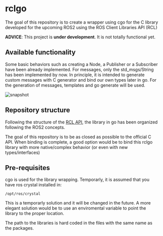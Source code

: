 # rclgo

The goal of this repository is to create a wrapper using cgo for the C library developed for the upcoming ROS2 using the ROS Client Libraries API (RCL)

**ADVICE**: This project is **under development**. It is not totally functional yet.

## Available functionality

Some basic behaviors such as creating a Node, a Publisher or a Subscriber have been already implemented. For messages, only the std_msgs/String has been implemented by now. In principle, it is intended to generate custom messages with C generator and bind our own types later in go. For the generation of messages, templates and go generate will be used.

![snapshot](ros2go.gif)

## Repository structure
Following the structure of the [RCL API](http://docs.ros2.org/latest/api/rcl/index.html), the library in go has been organized following the ROS2 concepts.

The goal of this repository is to be as closed as possible to the official C API. When binding is complete, a good option would be to bind this rclgo library with more native/complex behavior (or even with new types/interfaces)


## Pre-requisites

cgo is used for the library wrapping. Temporarly, it is assumed that you have ros crystal installed in:

```
/opt/ros/crystal
```

This is a temporarly solution and it will be changed in the future. A more elegant solution would be to use an enviromental variable to point the library to the proper location.

The path to the libraries is hard coded in the files with the same name as the packages.
